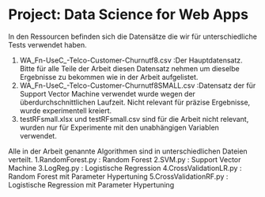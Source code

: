 # Project: Data Science for Web Apps
 
In den Ressourcen befinden sich die Datensätze die wir für unterschiedliche Tests verwendet haben.
1. WA_Fn-UseC_-Telco-Customer-Churnutf8.csv :Der Hauptdatensatz. Bitte für alle Teile der Arbeit diesen Datensatz nehmen um dieselbe Ergebnisse zu bekommen wie in der Arbeit aufgelistet.
2. WA_Fn-UseC_-Telco-Customer-Churnutf8SMALL.csv :Datensatz der für Support Vector Machine verwendet wurde wegen der überdurchschnittlichen Laufzeit. Nicht relevant für präzise Ergebnisse, wurde experimentell kreiert. 
3. testRFsmall.xlsx und testRFsmall.csv sind für die Arbeit nicht relevant, wurden nur für Experimente mit den unabhängigen Variablen verwendet.

Alle in der Arbeit genannte Algorithmen sind in unterschiedlichen Dateien verteilt.
1.RandomForest.py      : Random Forest
2.SVM.py               : Support Vector Machine
3.LogReg.py            : Logistische Regression
4.CrossValidationLR.py : Random Forest mit Parameter Hypertuning
5.CrossValidationRF.py : Logistische Regression mit Parameter Hypertuning
